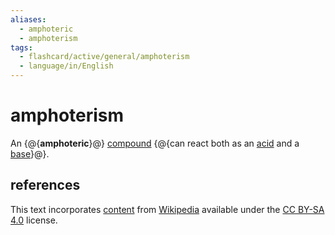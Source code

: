 ```yaml
---
aliases:
  - amphoteric
  - amphoterism
tags:
  - flashcard/active/general/amphoterism
  - language/in/English
---
```


# amphoterism

An {@{__amphoteric__}@} [compound](chemical%20compound.md) {@{can react both as an [acid](acid.md) and a [base](base%20(chemistry).md)}@}.

## references

This text incorporates [content](https://en.wikipedia.org/wiki/amphoterism) from [Wikipedia](Wikipedia.md) available under the [CC BY-SA 4.0](https://creativecommons.org/licenses/by-sa/4.0/) license.
